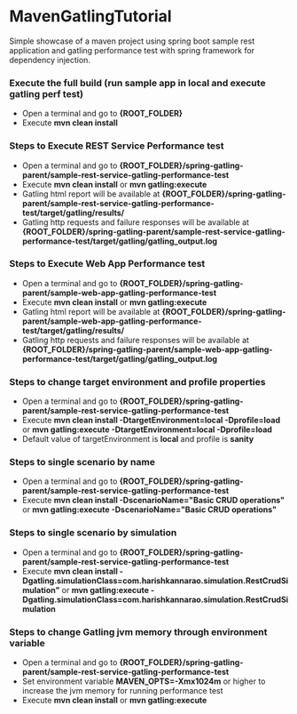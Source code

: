 # MavenGatlingTutorial

Simple showcase of a maven project using spring boot sample rest application and gatling performance test with spring framework for dependency injection.

### Execute the full build (run sample app in local and execute gatling perf test)
* Open a terminal and go to **{ROOT_FOLDER}**
* Execute **mvn clean install**

### Steps to Execute REST Service Performance test

* Open a terminal and go to **{ROOT_FOLDER}/spring-gatling-parent/sample-rest-service-gatling-performance-test**
* Execute **mvn clean install** or **mvn gatling:execute**
* Gatling html report will be available at **{ROOT_FOLDER}/spring-gatling-parent/sample-rest-service-gatling-performance-test/target/gatling/results/**
* Gatling http requests and failure responses will be available at **{ROOT_FOLDER}/spring-gatling-parent/sample-rest-service-gatling-performance-test/target/gatling/gatling_output.log**

### Steps to Execute Web App Performance test

* Open a terminal and go to **{ROOT_FOLDER}/spring-gatling-parent/sample-web-app-gatling-performance-test**
* Execute **mvn clean install** or **mvn gatling:execute**
* Gatling html report will be available at **{ROOT_FOLDER}/spring-gatling-parent/sample-web-app-gatling-performance-test/target/gatling/results/**
* Gatling http requests and failure responses will be available at **{ROOT_FOLDER}/spring-gatling-parent/sample-web-app-gatling-performance-test/target/gatling/gatling_output.log**

### Steps to change target environment and profile properties

* Open a terminal and go to **{ROOT_FOLDER}/spring-gatling-parent/sample-rest-service-gatling-performance-test**
* Execute **mvn clean install -DtargetEnvironment=local -Dprofile=load** or **mvn gatling:execute -DtargetEnvironment=local -Dprofile=load**
* Default value of targetEnvironment is **local** and profile is **sanity**

### Steps to single scenario by name

* Open a terminal and go to **{ROOT_FOLDER}/spring-gatling-parent/sample-rest-service-gatling-performance-test**
* Execute **mvn clean install -DscenarioName="Basic CRUD operations"** or **mvn gatling:execute -DscenarioName="Basic CRUD operations"**

### Steps to single scenario by simulation

* Open a terminal and go to **{ROOT_FOLDER}/spring-gatling-parent/sample-rest-service-gatling-performance-test**
* Execute **mvn clean install -Dgatling.simulationClass=com.harishkannarao.simulation.RestCrudSimulation"** or **mvn gatling:execute -Dgatling.simulationClass=com.harishkannarao.simulation.RestCrudSimulation**

### Steps to change Gatling jvm memory through environment variable

* Open a terminal and go to **{ROOT_FOLDER}/spring-gatling-parent/sample-rest-service-gatling-performance-test**
* Set environment variable **MAVEN_OPTS=-Xmx1024m** or higher to increase the jvm memory for running performance test
* Execute **mvn clean install** or **mvn gatling:execute**

